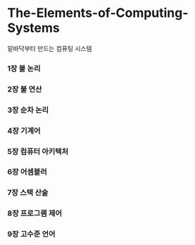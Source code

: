# The-Elements-of-Computing-Systems
밑바닥부터 만드는 컴퓨팅 시스템

### 1장 불 논리
### 2장 불 연산
### 3장 순차 논리
### 4장 기계어
### 5장 컴퓨터 아키텍처
### 6장 어셈블러
### 7장 스택 산술
### 8장 프로그램 제어
### 9장 고수준 언어
